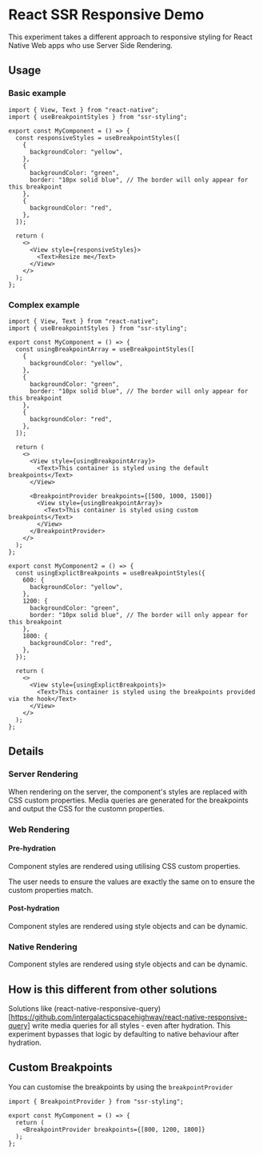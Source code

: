 # React SSR Responsive Demo

This experiment takes a different approach to responsive styling for React Native Web apps who use Server Side Rendering.


## Usage

### Basic example

```
import { View, Text } from "react-native";
import { useBreakpointStyles } from "ssr-styling";

export const MyComponent = () => {
  const responsiveStyles = useBreakpointStyles([
    {
      backgroundColor: "yellow",
    },
    {
      backgroundColor: "green",
      border: "10px solid blue", // The border will only appear for this breakpoint
    },
    {
      backgroundColor: "red",
    },
  ]);

  return (
    <>
      <View style={responsiveStyles}>
        <Text>Resize me</Text>
      </View>
    </>
  );
};
```

### Complex example

```
import { View, Text } from "react-native";
import { useBreakpointStyles } from "ssr-styling";

export const MyComponent = () => {
  const usingBreakpointArray = useBreakpointStyles([
    {
      backgroundColor: "yellow",
    },
    {
      backgroundColor: "green",
      border: "10px solid blue", // The border will only appear for this breakpoint
    },
    {
      backgroundColor: "red",
    },
  ]);

  return (
    <>
      <View style={usingBreakpointArray}>
        <Text>This container is styled using the default breakpoints</Text>
      </View>

      <BreakpointProvider breakpoints={[500, 1000, 1500]}
        <View style={usingBreakpointArray}>
          <Text>This container is styled using custom breakpoints</Text>
        </View>
      </BreakpointProvider>
    </>
  );
};

export const MyComponent2 = () => {
  const usingExplictBreakpoints = useBreakpointStyles({
    600: {
      backgroundColor: "yellow",
    },
    1200: {
      backgroundColor: "green",
      border: "10px solid blue", // The border will only appear for this breakpoint
    },
    1800: {
      backgroundColor: "red",
    },
  });

  return (
    <>
      <View style={usingExplictBreakpoints}>
        <Text>This container is styled using the breakpoints provided via the hook</Text>
      </View>
    </>
  );
};
```

## Details

### Server Rendering

When rendering on the server, the component's styles are replaced with CSS custom properties. Media queries are generated for the breakpoints and output the CSS for the customn properties.

### Web Rendering

#### Pre-hydration

Component styles are rendered using utilising CSS custom properties.

The user needs to ensure the values are exactly the same on to ensure the custom properties match.

#### Post-hydration

Component styles are rendered using style objects and can be dynamic.

### Native Rendering

Component styles are rendered using style objects and can be dynamic.

## How is this different from other solutions

Solutions like (react-native-responsive-query)[https://github.com/intergalacticspacehighway/react-native-responsive-query] write media queries for all styles - even after hydration. This experiment bypasses that logic by defaulting to native behaviour after hydration.

## Custom Breakpoints

You can customise the breakpoints by using the `breakpointProvider`

```
import { BreakpointProvider } from "ssr-styling";

export const MyComponent = () => {
  return (
    <BreakpointProvider breakpoints={[800, 1200, 1800]}
  );
};
```
